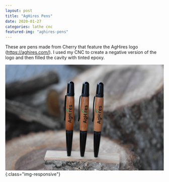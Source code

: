 ```yaml
---
layout: post
title: "AgHires Pens"
date: 2020-01-27
categories: lathe cnc 
featured-img: "aghires-pens"
---
```


These are pens made from Cherry that feature the AgHires logo (https://aghires.com/). I used my CNC to create a negative version of the logo and then filled the cavity with tinted epoxy.

![aghires-pens](/assets/img/posts/aghires-pens.jpg){:class="img-responsive"}

